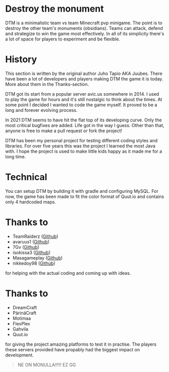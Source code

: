 # Destroy the monument
DTM is a minimalistic team vs team Minecraft pvp minigame. The point is to destroy the other team's monuments (obsidians). Teams can attack, defend and strategize to win the game most effectively. In all of its simplicity there's a lot of space for players to experiment and be flexible.

# History
This section is written by the original author Juho Tapio AKA Juubes. There have been a lot of developers and players making DTM the game it is today. More about them in the Thanks-section.

DTM got its start from a popular server avic.us somewhere in 2014. I used to play the game for hours and it's still nostalgic to think about the times. At some point I decided I wanted to code the game myself. It proved to be a long and forever evolving process.

In 2021 DTM seems to have hit the flat top of its developing curve. Only the most critical bugfixes are added. Life got in the way I guess. Other than that, anyone is free to make a pull request or fork the project!

DTM has been my personal project for testing different coding styles and libraries. For over five years this was the project I learned the most Java with. I hope the project is used to make little kids happy as it made me for a long time.

# Technical
You can setup DTM by building it with gradle and configuring MySQL. For now, the game has been made to fit the color format of Quut.io and contains only 4 hardcoded maps.

# Thanks to
- TeamRaiderz ([Github](https://github.com/TeamRaiderz))
- avaruus1 ([Github](https://github.com/avaruus1))
- 7Gv ([Github](https://github.com/x7Gv))
- isokissa3 ([Github](https://github.com/aromaa))
- Masagameplay ([Github](https://github.com/masagameplay))
- nikkedoy98 ([Github](https://github.com/nikkedoy98))

for helping with the actual coding and coming up with ideas.

# Thanks to 
- DreamCraft
- PärinäCraft
- Motimaa
- FlexPlex
- Gahvila
- Quut.io

for giving the project amazing platforms to test it in practise. The players these servers provided have propably had the biggest impact on development.


> NE ON MONULLA!!!!! EZ GG
